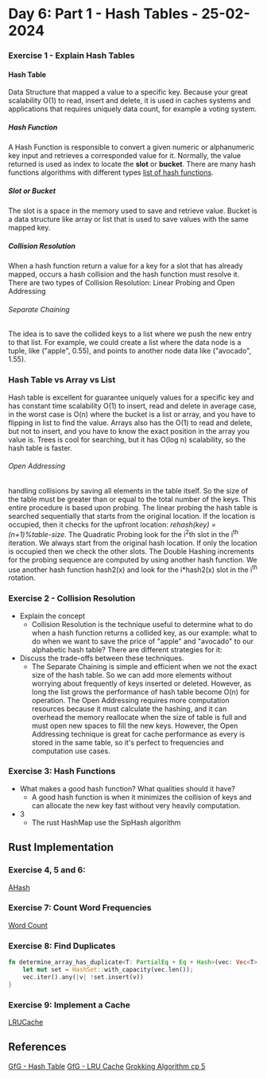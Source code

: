 # Day 6: Part 1 - Hash Tables - 25-02-2024

### Exercise 1 - Explain Hash Tables

#### Hash Table
Data Structure that mapped a value to a specific key. Because your great scalability O(1) to read, insert and delete, it is used in caches systems and applications that requires uniquely data count, for example a voting system.
##### Hash Function
A Hash Function is responsible to convert a given numeric or alphanumeric key input and retrieves a corresponded value for it. Normally, the value returned is used as index to locate the **slot** or **bucket**. There are many hash functions algorithms with different types [list of hash functions](https://en.wikipedia.org/wiki/List_of_hash_functions).

##### Slot or Bucket
The slot is a space in the memory used to save and retrieve value. Bucket is a data structure like array or list that is used to save values with the same mapped key.

##### Collision Resolution
When a hash function return a value for a key for a slot that has already mapped, occurs a hash collision and the hash function must resolve it. There are two types of Collision Resolution: Linear Probing and Open Addressing

###### Separate Chaining
The idea is to save the collided keys to a list where we push the new entry to that list. For example, we could create a list where the data node is a tuple, like ("apple", 0.55), and points to another node data like ("avocado", 1.55).

### Hash Table vs Array vs List
Hash table is excellent for guarantee uniquely values for a specific key and has constant time scalability O(1) to insert, read and delete in average case, in the worst case is O(n) where the bucket is a list or array, and you have to flipping in list to find the value. Arrays also has the O(1) to read and delete, but not to insert, and you have to know the exact position in the array you value is. Trees is cool for searching, but it has O(log n) scalability, so the hash table is faster.

###### Open Addressing
handling collisions by saving all elements in the table itself. So the size of the table must be greater than or equal to the total number of the keys. This entire procedure is based upon probing. The linear probing the hash table is searched sequentially that starts from the original location. If the location is occupied, then it checks for the upfront location: *rehash(key) = (n+1)%table-size*. The Quadratic Probing look for the i<sup>2</sup>th slot in the i<sup>th</sup> iteration. We always start from the original hash location. If only the location is occupied then we check the other slots. The Double Hashing increments for the probing sequence are computed by using another hash function. We use another hash function hash2(x) and look for the i*hash2(x) slot in the i<sup>th</sup> rotation. 

### Exercise 2 - Collision Resolution
- Explain the concept
  - Collision Resolution is the technique useful to determine what to do when a hash function returns a collided key, as our example: what to do when we want to save the price of "apple" and "avocado" to our alphabetic hash table? There are different strategies for it:
- Discuss the trade-offs between these techniques.
  - The Separate Chaining is simple and efficient when we not the exact size of the hash table. So we can add more elements without worrying about frequently of keys inserted or deleted. However, as long the list grows the performance of hash table become O(n) for operation. The Open Addressing requires more computation resources because it must calculate the hashing, and it can overhead the memory reallocate when the size of table is full and must open new spaces to fill the new keys. However, the Open Addressing technique is great for cache performance as every is stored in the same table, so it's perfect to frequencies and computation use cases.

### Exercise 3: Hash Functions
- What makes a good hash function? What qualities should it have?
  - A good hash function is when it minimizes the collision of keys and can allocate the new key fast without very heavily computation.
- 3
  - The rust HashMap use the SipHash algorithm


## Rust Implementation
### Exercise 4, 5 and 6:
[AHash](https://github.com/lucaspere/rust_projects/blob/85da42a6ff7f7ffc7e2dc5fd783ea2497a777f3a/sixty_challenge_days/src/impls/hashes/a_hash.rs)

### Exercise 7: Count Word Frequencies
[Word Count](https://github.com/lucaspere/rust_projects/blob/85da42a6ff7f7ffc7e2dc5fd783ea2497a777f3a/sixty_challenge_days/src/impls/hashes/word_counter_hash.rs)

### Exercise 8: Find Duplicates

```rs
fn determine_array_has_duplicate<T: PartialEq + Eq + Hash>(vec: Vec<T>) -> bool {
    let mut set = HashSet::with_capacity(vec.len());
    vec.iter().any(|v| !set.insert(v))
}
```

### Exercise 9: Implement a Cache
[LRUCache](https://github.com/lucaspere/rust_projects/blob/85da42a6ff7f7ffc7e2dc5fd783ea2497a777f3a/sixty_challenge_days/src/impls/hashes/lru_cache.rs)

## References
[GfG - Hash Table](https://www.geeksforgeeks.org/hashing-data-structure/?ref=lbp)
[GfG - LRU Cache](https://www.geeksforgeeks.org/lru-cache-implementation/?ref=lbp)
[Grokking Algorithm cp 5](https://livebook.manning.com/book/grokking-algorithms-second-edition/chapter-5/v-4/)
